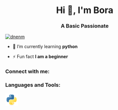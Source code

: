 <h1 align="center">Hi 👋, I'm Bora</h1>
<h3 align="center">A Basic Passionate</h3>

<p align="left"> <a href="https://github.com/ryo-ma/github-profile-trophy"><img src="https://github-profile-trophy.vercel.app/?username=dnenm" alt="dnenm" /></a> </p>

- 🌱 I’m currently learning **python**

- ⚡ Fun fact **I am a beginner**

<h3 align="left">Connect with me:</h3>
<p align="left">
</p>

<h3 align="left">Languages and Tools:</h3>
<p align="left"> <a href="https://www.python.org" target="_blank" rel="noreferrer"> <img src="https://raw.githubusercontent.com/devicons/devicon/master/icons/python/python-original.svg" alt="python" width="40" height="40"/> </a> </p>
